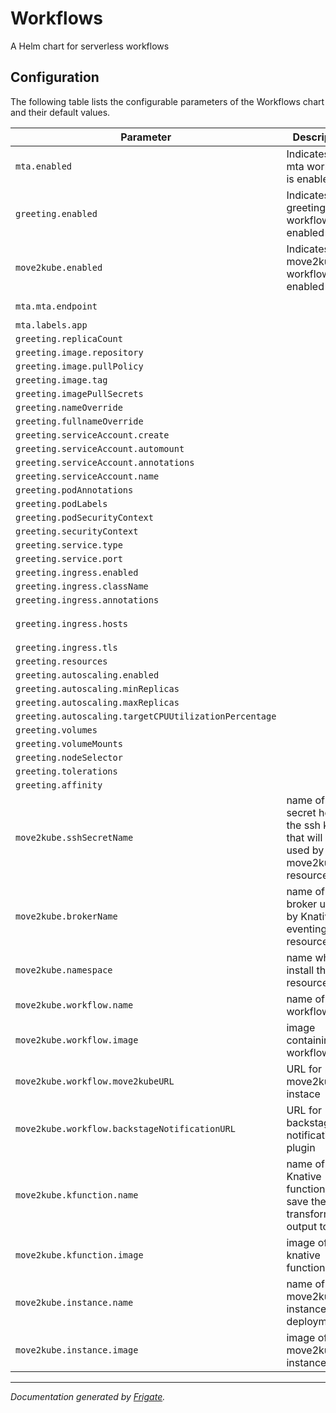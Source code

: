 
Workflows
===========

A Helm chart for serverless workflows


## Configuration

The following table lists the configurable parameters of the Workflows chart and their default values.

| Parameter                | Description             | Default        |
| ------------------------ | ----------------------- | -------------- |
| `mta.enabled` | Indicates that mta workflow is enabled | `true` |
| `greeting.enabled` | Indicates that greeting workflow is enabled | `true` |
| `move2kube.enabled` | Indicates that move2kube workflow is enabled | `true` |
| `mta.mta.endpoint` |  | `"https://mta-openshift-mta.apps.parodos-dev.projects.ecosystem.sysdeseng.com:443/hub/"` |
| `mta.labels.app` |  | `"mta"` |
| `greeting.replicaCount` |  | `1` |
| `greeting.image.repository` |  | `"nginx"` |
| `greeting.image.pullPolicy` |  | `"IfNotPresent"` |
| `greeting.image.tag` |  | `""` |
| `greeting.imagePullSecrets` |  | `[]` |
| `greeting.nameOverride` |  | `""` |
| `greeting.fullnameOverride` |  | `""` |
| `greeting.serviceAccount.create` |  | `true` |
| `greeting.serviceAccount.automount` |  | `true` |
| `greeting.serviceAccount.annotations` |  | `{}` |
| `greeting.serviceAccount.name` |  | `""` |
| `greeting.podAnnotations` |  | `{}` |
| `greeting.podLabels` |  | `{}` |
| `greeting.podSecurityContext` |  | `{}` |
| `greeting.securityContext` |  | `{}` |
| `greeting.service.type` |  | `"ClusterIP"` |
| `greeting.service.port` |  | `80` |
| `greeting.ingress.enabled` |  | `false` |
| `greeting.ingress.className` |  | `""` |
| `greeting.ingress.annotations` |  | `{}` |
| `greeting.ingress.hosts` |  | `[{"host": "chart-example.local", "paths": [{"path": "/", "pathType": "ImplementationSpecific"}]}]` |
| `greeting.ingress.tls` |  | `[]` |
| `greeting.resources` |  | `{}` |
| `greeting.autoscaling.enabled` |  | `false` |
| `greeting.autoscaling.minReplicas` |  | `1` |
| `greeting.autoscaling.maxReplicas` |  | `100` |
| `greeting.autoscaling.targetCPUUtilizationPercentage` |  | `80` |
| `greeting.volumes` |  | `[]` |
| `greeting.volumeMounts` |  | `[]` |
| `greeting.nodeSelector` |  | `{}` |
| `greeting.tolerations` |  | `[]` |
| `greeting.affinity` |  | `{}` |
| `move2kube.sshSecretName` | name of the secret holding the ssh keys that will be used by move2kube resources | `"sshkeys"` |
| `move2kube.brokerName` | name of the broker used by Knative eventing resources | `"default"` |
| `move2kube.namespace` | name where install the resources | `"sonataflow-infra"` |
| `move2kube.workflow.name` | name of the workflow | `"serverless-workflow-m2k"` |
| `move2kube.workflow.image` | image containing the workflow | `"quay.io/orchestrator/serverless-workflow-move2kube:latest"` |
| `move2kube.workflow.move2kubeURL` | URL for move2kube instace | `"https://move2kube-route-sonataflow-infra.apps.cluster-8xfw.redhatworkshops.io"` |
| `move2kube.workflow.backstageNotificationURL` | URL for backstage notification plugin | `"http://orchestrator-backstage.orchestrator/api/notifications/"` |
| `move2kube.kfunction.name` | name of the Knative function that save the transformation output to git | `"m2k-save-transformation-func"` |
| `move2kube.kfunction.image` | image of the knative function | `"quay.io/orchestrator/serverless-workflow-m2k-kfunc:latest"` |
| `move2kube.instance.name` | name of the move2kube instance deployment | `"move2kube"` |
| `move2kube.instance.image` | image of the move2kube instance | `"quay.io/orchestrator/move2kube-ui:latest"` |



---
_Documentation generated by [Frigate](https://frigate.readthedocs.io)._

